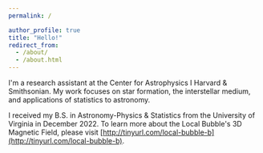 ```yaml
---
permalink: /

author_profile: true
title: "Hello!"
redirect_from: 
  - /about/
  - /about.html
---
```



I'm a research assistant at the Center for Astrophysics I Harvard & Smithsonian.  My work focuses on star formation, the interstellar medium, and applications of statistics to astronomy.  

I received my B.S. in Astronomy-Physics & Statistics from the University of Virginia in December 2022.  To learn more about the Local Bubble's 3D Magnetic Field, please visit [http://tinyurl.com/local-bubble-b](http://tinyurl.com/local-bubble-b).

